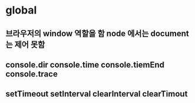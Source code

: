 # global 

## 브라우저의 window 역할을 함 node 에서는 document 는 제어 못함

## console.dir console.time console.tiemEnd console.trace 

## setTimeout setInterval clearInterval clearTimout
